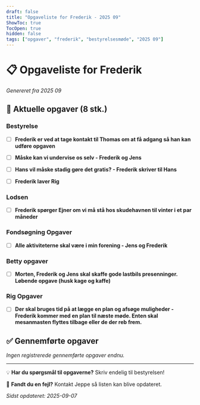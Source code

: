 ```yaml
---
draft: false
title: "Opgaveliste for Frederik - 2025 09"
ShowToc: true
TocOpen: true
hidden: false
tags: ["opgaver", "frederik", "bestyrelsesmøde", "2025 09"]
---
```


# 📋 Opgaveliste for Frederik

*Genereret fra 2025 09*

## 🎯 Aktuelle opgaver (8 stk.)

### Bestyrelse

- [ ] **Frederik er ved at tage kontakt til Thomas om at få adgang så han kan udføre opgaven**

- [ ] **Måske kan vi undervise os selv - Frederik og Jens**

- [ ] **Hans vil måske stadig gøre det gratis? - Frederik skriver til Hans**

- [ ] **Frederik laver Rig**

### Lodsen

- [ ] **Frederik spørger Ejner om vi må stå hos skudehavnen til vinter i et par måneder**

### Fondsøgning Opgaver

- [ ] **Alle aktiviteterne skal være i min forening - Jens og Frederik**

### Betty opgaver

- [ ] **Morten, Frederik og Jens skal skaffe gode lastbils presenninger. Løbende opgave (husk kage og kaffe)**

### Rig Opgaver

- [ ] **Der skal bruges tid på at lægge en plan og afsøge muligheder - Frederik kommer med en plan til næste møde. Enten skal mesanmasten flyttes tilbage eller de der reb frem.**

## ✅ Gennemførte opgaver

*Ingen registrerede gennemførte opgaver endnu.*

---

💡 **Har du spørgsmål til opgaverne?** Skriv endelig til bestyrelsen!

📧 **Fandt du en fejl?** Kontakt Jeppe så listen kan blive opdateret.

*Sidst opdateret: 2025-09-07*
